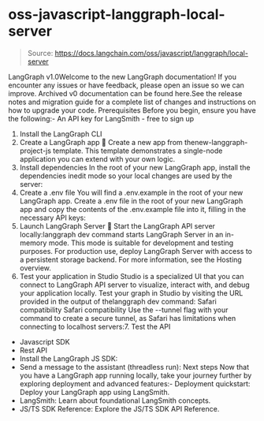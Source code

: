 # oss-javascript-langgraph-local-server

> Source: https://docs.langchain.com/oss/javascript/langgraph/local-server

LangGraph v1.0Welcome to the new LangGraph documentation! If you encounter any issues or have feedback, please open an issue so we can improve. Archived v0 documentation can be found here.See the release notes and migration guide for a complete list of changes and instructions on how to upgrade your code.
Prerequisites
Before you begin, ensure you have the following:- An API key for LangSmith - free to sign up
1. Install the LangGraph CLI
2. Create a LangGraph app 🌱
Create a new app from thenew-langgraph-project-js
template. This template demonstrates a single-node application you can extend with your own logic.
3. Install dependencies
In the root of your new LangGraph app, install the dependencies inedit
mode so your local changes are used by the server:
4. Create a .env
file
You will find a .env.example
in the root of your new LangGraph app. Create a .env
file in the root of your new LangGraph app and copy the contents of the .env.example
file into it, filling in the necessary API keys:
5. Launch LangGraph Server 🚀
Start the LangGraph API server locally:langgraph dev
command starts LangGraph Server in an in-memory mode. This mode is suitable for development and testing purposes. For production use, deploy LangGraph Server with access to a persistent storage backend. For more information, see the Hosting overview.
6. Test your application in Studio
Studio is a specialized UI that you can connect to LangGraph API server to visualize, interact with, and debug your application locally. Test your graph in Studio by visiting the URL provided in the output of thelanggraph dev
command:
Safari compatibility
Safari compatibility
Use the
--tunnel
flag with your command to create a secure tunnel, as Safari has limitations when connecting to localhost servers:7. Test the API
- Javascript SDK
- Rest API
- Install the LangGraph JS SDK:
- Send a message to the assistant (threadless run):
Next steps
Now that you have a LangGraph app running locally, take your journey further by exploring deployment and advanced features:- Deployment quickstart: Deploy your LangGraph app using LangSmith.
- LangSmith: Learn about foundational LangSmith concepts.
- JS/TS SDK Reference: Explore the JS/TS SDK API Reference.